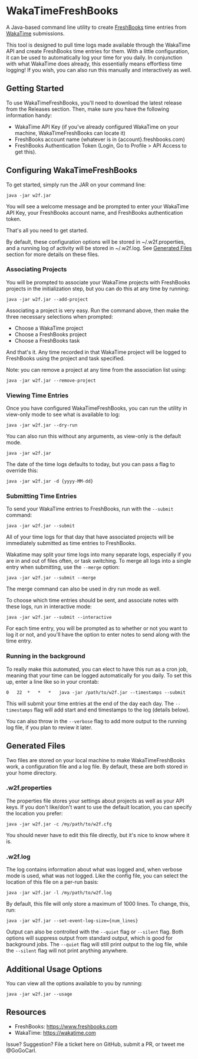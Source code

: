 # WakaTimeFreshBooks
A Java-based command line utility to create [FreshBooks](http://www.freshbooks.com) time entries from [WakaTime](http://wakatime.com) submissions.

This tool is designed to pull time logs made available through the WakaTime API and create FreshBooks time entries for them. With a little configuration, it can be used to automatically log your time for you daily. In conjunction with what WakaTime does already, this essentially means effortless time logging! If you wish, you can also run this manually and interactively as well.

## Getting Started
To use WakaTimeFreshBooks, you'll need to download the latest release from the Releases section.  Then, make sure you have the following information handy:

* WakaTime API Key (if you've already configured WakaTime on your machine, WakaTimeFreshBooks can locate it)
* FreshBooks account name (whatever is in {account}.freshbooks.com)
* FreshBooks Authentication Token (Login, Go to Profile > API Access to get this).

## Configuring WakaTimeFreshBooks

To get started, simply run the JAR on your command line:

```{r, engine='shell'}
java -jar w2f.jar
```

You will see a welcome message and be prompted to enter your WakaTime API Key, your FreshBooks account name, and FreshBooks authentication token.

That's all you need to get started.

By default, these configuration options will be stored in ~/.w2f.properties, and a running log of activity will be stored in ~/.w2f.log.  See [Generated Files](#generated-files) section for more details on these files.

### Associating Projects

You will be prompted to associate your WakaTime projects with FreshBooks projects in the initialization step, but you can do this at any time by running:

```{r, engine='shell'}
java -jar w2f.jar --add-project
```

Associating a project is very easy. Run the command above, then make the three necessary selections when prompted:

* Choose a WakaTime project
* Choose a FreshBooks project
* Choose a FreshBooks task

And that's it. Any time recorded in that WakaTime project will be logged to FreshBooks using the project and task specified.

Note: you can remove a project at any time from the association list using:

```{r, engine='shell'}
java -jar w2f.jar --remove-project
```

### Viewing Time Entries

Once you have configured WakaTimeFreshBooks, you can run the utility in view-only mode to see what is available to log:

```{r, engine='shell'}
java -jar w2f.jar --dry-run
```

You can also run this without any arguments, as view-only is the default mode.

```{r, engine='shell'}
java -jar w2f.jar
```

The date of the time logs defaults to today, but you can pass a flag to override this:

```{r, engine='shell'}
java -jar w2f.jar -d {yyyy-MM-dd}
```

### Submitting Time Entries

To send your WakaTime entries to FreshBooks, run with the `--submit` command:

```{r, engine='shell'}
java -jar w2f.jar --submit
```

All of your time logs for that day that have associated projects will be immediately submitted as time entries to FreshBooks.

Wakatime may split your time logs into many separate logs, especially if
you are in and out of files often, or task switching.  To merge all logs
into a single entry when submitting, use the `--merge` option:

```{r, engine='shell'}
java -jar w2f.jar --submit --merge
```

The merge command can also be used in dry run mode as well.

To choose which time entries should be sent, and associate notes with these logs, run in interactive mode:

```{r, engine='shell'}
java -jar w2f.jar --submit --interactive
```

For each time entry, you will be prompted as to whether or not you want to log it or not, and you'll have the option to enter notes to send along with the time entry.

### Running in the background

To really make this automated, you can elect to have this run as a cron job, meaning that your time can be logged automatically for you daily.  To set this up, enter a line like so in your crontab:

```
0	22	*	*	*	java -jar /path/to/w2f.jar --timestamps --submit
```

This will submit your time entries at the end of the day each day.  The `--timestamps` flag will add start and end timestamps to the log (details below).

You can also throw in the `--verbose` flag to add more output to the running log file, if you plan to review it later.

## Generated Files

Two files are stored on your local machine to make WakaTimeFreshBooks work, a configuration file and a log file. By default, these are both stored in your home directory.

### .w2f.properties

The properties file stores your settings about projects as well as your API keys. If you don't like/don't want to use the default location, you can specify the location you prefer:

```{r, engine='shell'}
java -jar w2f.jar -c /my/path/to/w2f.cfg
```

You should never have to edit this file directly, but it's nice to know where it is.

### .w2f.log

The log contains information about what was logged and, when verbose mode is used, what was not logged.  Like the config file, you can select the location of this file on a per-run basis:

```{r, engine='shell'}
java -jar w2f.jar -l /my/path/to/w2f.log
```

By default, this file will only store a maximum of 1000 lines. To change, this, run:

```{r, engine='shell'}
java -jar w2f.jar --set-event-log-size={num_lines}
```

Output can also be controlled with the `--quiet` flag or `--silent`
flag.  Both options will suppress output from standard output, which is
good for background jobs.  The `--quiet` flag will still print output to
the log file, while the `--silent` flag will not print anything
anywhere.

## Additional Usage Options

You can view all the options available to you by running:

```{r, engine='shell'}
java -jar w2f.jar --usage
```


## Resources
* FreshBooks: https://www.freshbooks.com
* WakaTime: https://wakatime.com

Issue? Suggestion? File a ticket here on GitHub, submit a PR, or tweet me @GoGoCarl.
